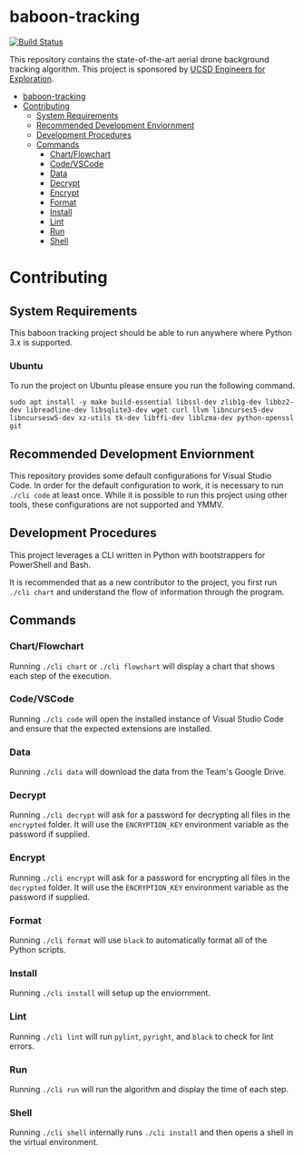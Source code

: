 # baboon-tracking
[![Build Status](https://travis-ci.org/UCSD-E4E/baboon-tracking.svg?branch=master)](https://travis-ci.org/UCSD-E4E/baboon-tracking)

This repository contains the state-of-the-art aerial drone background tracking algorithm.  This project is sponsored by [UCSD Engineers for Exploration](http://e4e.ucsd.edu/).

- [baboon-tracking](#baboon-tracking)
- [Contributing](#contributing)
  - [System Requirements](#system-requirements)
  - [Recommended Development Enviornment](#recommended-development-enviornment)
  - [Development Procedures](#development-procedures)
  - [Commands](#commands)
    - [Chart/Flowchart](#chartflowchart)
    - [Code/VSCode](#codevscode)
    - [Data](#data)
    - [Decrypt](#decrypt)
    - [Encrypt](#encrypt)
    - [Format](#format)
    - [Install](#install)
    - [Lint](#lint)
    - [Run](#run)
    - [Shell](#shell)

# Contributing
## System Requirements
This baboon tracking project should be able to run anywhere where Python 3.x is supported.

### Ubuntu
To run the project on Ubuntu please ensure you run the following command.
```
sudo apt install -y make build-essential libssl-dev zlib1g-dev libbz2-dev libreadline-dev libsqlite3-dev wget curl llvm libncurses5-dev libncursesw5-dev xz-utils tk-dev libffi-dev liblzma-dev python-openssl git
```

## Recommended Development Enviornment
This repository provides some default configurations for Visual Studio Code.  In order for the default configuration to work, it is necessary to run `./cli code` at least once.  While it is possible to run this project using other tools, these configurations are not supported and YMMV.

## Development Procedures
This project leverages a CLI written in Python with bootstrappers for PowerShell and Bash.

It is recommended that as a new contributor to the project, you first run `./cli chart` and understand the flow of information through the program.

## Commands
### Chart/Flowchart
Running `./cli chart` or `./cli flowchart` will display a chart that shows each step of the execution.
### Code/VSCode
Running `./cli code` will open the installed instance of Visual Studio Code and ensure that the expected extensions are installed.
### Data
Running `./cli data` will download the data from the Team's Google Drive.
### Decrypt
Running `./cli decrypt` will ask for a password for decrypting all files in the `encrypted` folder.  It will use the `ENCRYPTION_KEY` environment variable as the password if supplied.
### Encrypt
Running `./cli encrypt` will ask for a password for encrypting all files in the `decrypted` folder.  It will use the `ENCRYPTION_KEY` environment variable as the password if supplied.
### Format
Running `./cli format` will use `black` to automatically format all of the Python scripts.
### Install
Running `./cli install` will setup up the enviornment.
### Lint
Running `./cli lint` will run `pylint`, `pyright`, and `black` to check for lint errors.
### Run
Running `./cli run` will run the algorithm and display the time of each step.
### Shell
Running `./cli shell` internally runs `./cli install` and then opens a shell in the virtual environment.

